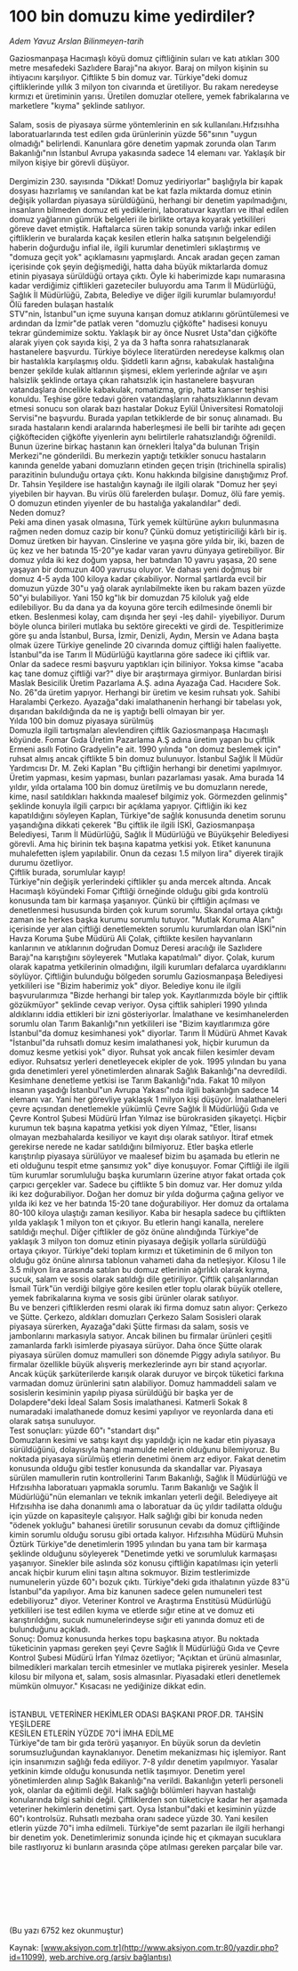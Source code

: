 # 100 bin domuzu kime yedirdiler?

*Adem Yavuz Arslan Bilinmeyen-tarih*

<div>
 <p>
  <font>
   Gaziosmanpaşa Hacımaşlı köyü domuz çiftliğinin suları ve katı atıkları 300 metre mesafedeki Sazlıdere Barajı"na akıyor. Baraj on milyon kişinin su ihtiyacını karşılıyor. Çiftlikte 5 bin domuz var. Türkiye"deki domuz çiftliklerinde yıllık 3 milyon ton civarında et üretiliyor. Bu rakam neredeyse kırmızı et üretiminin yarısı. Üretilen domuzlar otellere, yemek fabrikalarına ve marketlere "kıyma" şeklinde satılıyor.
   <br/>
   <br/>
   Salam, sosis de piyasaya sürme yöntemlerinin en sık kullanılanı.Hıfzısıhha laboratuarlarında test edilen gıda ürünlerinin yüzde 56"sının "uygun olmadığı" belirlendi. Kanunlara göre denetim yapmak zorunda olan Tarım Bakanlığı"nın İstanbul Avrupa yakasında sadece 14 elemanı var. Yaklaşık bir milyon kişiye bir görevli düşüyor.
   <br>
    <br>
     Dergimizin 230. sayısında "Dikkat! Domuz yediriyorlar" başlığıyla bir kapak dosyası hazırlamış ve sanılandan kat be kat fazla miktarda domuz etinin değişik yollardan piyasaya sürüldüğünü, herhangi bir denetim yapılmadığını, insanların bilmeden domuz eti yediklerini, laboratuvar kayıtları ve ithal edilen domuz yağlarının gümrük belgeleri ile birlikte ortaya koyarak yetkilileri göreve davet etmiştik. Haftalarca süren takip sonunda varlığı inkar edilen çiftliklerin ve buralarda kaçak kesilen etlerin halka satışının belgelendiği haberin doğurduğu infial ile, ilgili kurumlar denetimleri sıklaştırmış ve "domuza geçit yok" açıklamasını yapmışlardı. Ancak aradan geçen zaman içerisinde çok şeyin değişmediği, hatta daha büyük miktarlarda domuz etinin piyasaya sürüldüğü ortaya çıktı. Öyle ki haberimizde kapı numarasına kadar verdiğimiz çiftlikleri gazeteciler buluyordu ama Tarım İl Müdürlüğü, Sağlık İl Müdürlüğü, Zabıta, Belediye ve diğer ilgili kurumlar bulamıyordu!
     <br>
      Ölü fareden bulaşan hastalık
      <br>
       STV"nin, İstanbul"un içme suyuna karışan domuz atıklarını görüntülemesi ve ardından da İzmir"de patlak veren "domuzlu çiğköfte" hadisesi konuyu tekrar gündemimize soktu. Yaklaşık bir ay önce Nusret Usta"dan çiğköfte alarak yiyen çok sayıda kişi, 2 ya da 3 hafta sonra rahatsızlanarak hastanelere başvurdu. Türkiye böylece literatürden neredeyse kalkmış olan bir hastalıkla karşılaşmış oldu. Şiddetli karın ağrısı, kabakulak hastalığına benzer şekilde kulak altlarının şişmesi, eklem yerlerinde ağrılar ve aşırı halsizlik şeklinde ortaya çıkan rahatsızlık için hastanelere başvuran vatandaşlara öncelikle kabakulak, romatizma, grip, hatta kanser teşhisi konuldu. Teşhise göre tedavi gören vatandaşların rahatsızlıklarının devam etmesi sonucu son olarak bazı hastalar Dokuz Eylül Üniversitesi Romatoloji Servisi"ne başvurdu. Burada yapılan tetkiklerde de bir sonuç alınamadı. Bu sırada hastaların kendi aralarında haberleşmesi ile belli bir tarihte adı geçen çiğköfteciden çiğköfte yiyenlerin aynı belirtilerle rahatsızlandığı öğrenildi. Bunun üzerine birkaç hastanın kan örnekleri İtalya"da bulunan Trişin Merkezi"ne gönderildi. Bu merkezin yaptığı tetkikler sonucu hastaların kanında genelde yabani domuzların etinden geçen trişin (trichinella spiralis) parazitinin bulunduğu ortaya çıktı. Konu hakkında bilgisine danıştığımız Prof. Dr. Tahsin Yeşildere ise hastalığın kaynağı ile ilgili olarak "Domuz her şeyi yiyebilen bir hayvan. Bu virüs ölü farelerden bulaşır. Domuz, ölü fare yemiş. O domuzun etinden yiyenler de bu hastalığa yakalandılar" dedi.
       <br>
        Neden domuz?
        <br>
         Peki ama dinen yasak olmasına, Türk yemek kültürüne aykırı bulunmasına rağmen neden domuz cazip bir konu? Çünkü domuz yetiştiriciliği kârlı bir iş. Domuz üretken bir hayvan. Cinslerine ve yaşına göre yılda bir, iki, bazen de üç kez ve her batında 15-20"ye kadar varan yavru dünyaya getirebiliyor. Bir domuz yılda iki kez doğum yapsa, her batından 10 yavru yaşasa, 20 sene yaşayan bir domuzun 400 yavrusu oluyor. Ve dahası yeni doğmuş bir domuz 4-5 ayda 100 kiloya kadar çıkabiliyor. Normal şartlarda evcil bir domuzun yüzde 30"u yağ olarak ayrılabilmekte iken bu rakam bazen yüzde 50"yi bulabiliyor. Yani 150 kg"lık bir domuzdan 75 kiloluk yağ elde edilebiliyor. Bu da dana ya da koyuna göre tercih edilmesinde önemli bir etken. Beslenmesi kolay, cam dışında her şeyi -leş dahil- yiyebiliyor. Durum böyle olunca birileri mutlaka bu sektöre girecekti ve girdi de. Tespitlerimize göre şu anda İstanbul, Bursa, İzmir, Denizli, Aydın, Mersin ve Adana başta olmak üzere Türkiye genelinde 20 civarında domuz çiftliği halen faaliyette. İstanbul"da ise Tarım İl Müdürlüğü kayıtlarına göre sadece iki çiftlik var. Onlar da sadece resmi başvuru yaptıkları için biliniyor. Yoksa kimse "acaba kaç tane domuz çiftliği var?" diye bir araştırmaya girmiyor. Bunlardan birisi Maslak Besicilik Üretim Pazarlama A.Ş. adına Ayazağa Cad. Hacıdere Sok. No. 26"da üretim yapıyor. Herhangi bir üretim ve kesim ruhsatı yok. Sahibi Haralambi Çerkezo. Ayazağa"daki imalathanenin herhangi bir tabelası yok, dışarıdan bakıldığında da ne iş yaptığı belli olmayan bir yer.
         <br/>
         Yılda 100 bin domuz piyasaya sürülmüş
         <br/>
         Domuzla ilgili tartışmaları alevlendiren çiftlik Gaziosmanpaşa Hacımaşlı köyünde. Fomar Gıda Üretim Pazarlama A.Ş adına üretim yapan bu çiftlik Ermeni asıllı Fotino Gradyelin"e ait. 1990 yılında "on domuz beslemek için" ruhsat almış ancak çiftlikte 5 bin domuz bulunuyor. İstanbul Sağlık İl Müdür Yardımcısı Dr. M. Zeki Kaplan "Bu çiftliğin herhangi bir denetimi yapılmıyor. Üretim yapması, kesim yapması, bunları pazarlaması yasak. Ama burada 14 yıldır, yılda ortalama 100 bin domuz üretilmiş ve bu domuzların nerede, kime, nasıl satıldıkları hakkında maalesef bilgimiz yok. Görmezden gelinmiş" şeklinde konuyla ilgili çarpıcı bir açıklama yapıyor. Çiftliğin iki kez kapatıldığını söyleyen Kaplan, Türkiye"de sağlık konusunda denetim sorunu yaşandığına dikkati çekerek "Bu çiftlik ile ilgili İSKİ, Gaziosmanpaşa Belediyesi, Tarım İl Müdürlüğü, Sağlık İl Müdürlüğü ve Büyükşehir Belediyesi görevli. Ama hiç birinin tek başına kapatma yetkisi yok. Etiket kanununa muhalefetten işlem yapılabilir. Onun da cezası 1.5 milyon lira" diyerek tirajik durumu özetliyor.
         <br/>
         Çiftlik burada, sorumlular kayıp!
         <br/>
         Türkiye"nin değişik yerlerindeki çiftlikler şu anda mercek altında. Ancak Hacımaşlı köyündeki Fomar Çiftliği örneğinde olduğu gibi gıda kontrolü konusunda tam bir karmaşa yaşanıyor. Çünkü bir çiftliğin açılması ve denetlenmesi hususunda birden çok kurum sorumlu. Skandal ortaya çıktığı zaman ise herkes başka kurumu sorumlu tutuyor. "Mutlak Koruma Alanı" içerisinde yer alan çiftliği denetlemekten sorumlu kurumlardan olan İSKİ"nin Havza Koruma Şube Müdürü Ali Çolak, çiftlikte kesilen hayvanların kanlarının ve atıklarının doğrudan Domuz Deresi aracılığı ile Sazlıdere Barajı"na karıştığını söyleyerek "Mutlaka kapatılmalı" diyor. Çolak, kurum olarak kapatma yetkilerinin olmadığını, ilgili kurumları defalarca uyardıklarını söylüyor. Çiftliğin bulunduğu bölgeden sorumlu Gaziosmanpaşa Belediyesi yetkilileri ise "Bizim haberimiz yok" diyor. Belediye konu ile ilgili başvurularımıza "Bizde herhangi bir talep yok. Kayıtlarımızda böyle bir çiftlik gözükmüyor" şeklinde cevap veriyor. Oysa çiftlik sahipleri 1990 yılında aldıklarını iddia ettikleri bir izni gösteriyorlar. İmalathane ve kesimhanelerden sorumlu olan Tarım Bakanlığı"nın yetkilileri ise "Bizim kayıtlarımıza göre İstanbul"da domuz kesimhanesi yok" diyorlar. Tarım İl Müdürü Ahmet Kavak "İstanbul"da ruhsatlı domuz kesim imalathanesi yok, hiçbir kurumun da domuz kesme yetkisi yok" diyor. Ruhsat yok ancak fiilen kesimler devam ediyor. Ruhsatsız yerleri denetleyecek ekipler de yok. 1995 yılından bu yana gıda denetimleri yerel yönetimlerden alınarak Sağlık Bakanlığı"na devredildi. Kesimhane denetleme yetkisi ise Tarım Bakanlığı"nda. Fakat 10 milyon insanın yaşadığı İstanbul"un Avrupa Yakası"nda ilgili bakanlığın sadece 14 elemanı var. Yani her görevliye yaklaşık 1 milyon kişi düşüyor. İmalathaneleri çevre açısından denetlemekle yükümlü Çevre Sağlık İl Müdürlüğü Gıda ve Çevre Kontrol Şubesi Müdürü İrfan Yılmaz ise bürokrasiden şikayetçi. Hiçbir kurumun tek başına kapatma yetkisi yok diyen Yılmaz, "Etler, lisansı olmayan mezbahalarda kesiliyor ve kayıt dışı olarak satılıyor. İtiraf etmek gerekirse nerede ne kadar satıldığını bilmiyoruz. Etler başka etlerle karıştırılıp piyasaya sürülüyor ve maalesef bizim bu aşamada bu etlerin ne eti olduğunu tespit etme şansımız yok" diye konuşuyor. Fomar Çiftliği ile ilgili tüm kurumlar sorumluluğu başka kurumların üzerine atıyor fakat ortada çok çarpıcı gerçekler var. Sadece bu çiftlikte 5 bin domuz var. Her domuz yılda iki kez doğurabiliyor. Doğan her domuz bir yılda doğurma çağına geliyor ve yılda iki kez ve her batında 15-20 tane doğurabiliyor. Her domuz da ortalama 80-100 kiloya ulaştığı zaman kesiliyor. Kaba bir hesapla sadece bu çiftlikten yılda yaklaşık 1 milyon ton et çıkıyor. Bu etlerin hangi kanalla, nerelere satıldığı meçhul. Diğer çiftlikler de göz önüne alındığında Türkiye"de yaklaşık 3 milyon ton domuz etinin piyasaya değişik yollarla sürüldüğü ortaya çıkıyor. Türkiye"deki toplam kırmızı et tüketiminin de 6 milyon ton olduğu göz önüne alınırsa tablonun vahameti daha da netleşiyor. Kilosu 1 ile 3.5 milyon lira arasında satılan bu domuz etlerinin ağırlıklı olarak kıyma, sucuk, salam ve sosis olarak satıldığı dile getiriliyor. Çiftlik çalışanlarından İsmail Türk"ün verdiği bilgiye göre kesilen etler toplu olarak büyük otellere, yemek fabrikalarına kıyma ve sosis gibi ürünler olarak satılıyor.
         <br/>
         Bu ve benzeri çiftliklerden resmi olarak iki firma domuz satın alıyor: Çerkezo ve Şütte. Çerkezo, aldıkları domuzları Çerkezo Salam Sosisleri olarak piyasaya sürerken, Ayazağa"daki Şütte firması da salam, sosis ve jambonlarını markasıyla satıyor. Ancak bilinen bu firmalar ürünleri çeşitli zamanlarda farklı isimlerde piyasaya sürüyor. Daha önce Şütte olarak piyasaya sürülen domuz mamulleri son dönemde Piggy adıyla satılıyor. Bu firmalar özellikle büyük alışveriş merkezlerinde ayrı bir stand açıyorlar. Ancak küçük şarküterilerde karışık olarak duruyor ve birçok tüketici farkına varmadan domuz ürünlerini satın alabiliyor. Domuz hammaddeli salam ve sosislerin kesiminin yapılıp piyasa sürüldüğü bir başka yer de Dolapdere"deki İdeal Salam Sosis  imalathanesi. Katmerli Sokak 8 numaradaki imalathanede domuz kesimi yapılıyor ve reyonlarda dana eti olarak satışa sunuluyor.
         <br/>
         Test sonuçları: yüzde 60"ı "standart dışı"
         <br/>
         Domuzların kesimi ve satışı kayıt dışı yapıldığı için ne kadar etin piyasaya sürüldüğünü, dolayısıyla hangi mamulde nelerin olduğunu bilemiyoruz. Bu noktada piyasaya sürülmüş etlerin denetimi önem arz ediyor. Fakat denetim konusunda olduğu gibi testler konusunda da skandallar var. Piyasaya sürülen mamullerin rutin kontrollerini Tarım Bakanlığı, Sağlık İl Müdürlüğü ve Hıfzısıhha laboratuarı yapmakla sorumlu. Tarım Bakanlığı ve Sağlık İl Müdürlüğü"nün elemanları ve teknik imkanları yeterli değil. Belediyeye ait Hıfzısıhha ise daha donanımlı ama o laboratuar da üç yıldır tadilatta olduğu için yüzde on kapasiteyle çalışıyor. Halk sağlığı gibi bir konuda neden "ödenek yokluğu" bahanesi üretilir sorusunun cevabı da domuz çiftliğinde kimin sorumlu olduğu sorusu gibi ortada kalıyor. Hıfzısıhha Müdürü Muhsin Öztürk Türkiye"de denetimlerin 1995 yılından bu yana tam bir karmaşa şeklinde olduğunu söyleyerek "Denetimde yetki ve sorumluluk karmaşası yaşanıyor. Sinekler bile aslında söz konusu çiftliğin kapatılması için yeterli ancak hiçbir kurum elini taşın altına sokmuyor. Bizim testlerimizde numunelerin yüzde 60"ı bozuk çıktı. Türkiye"deki gıda ithalatının yüzde 83"ü İstanbul"da yapılıyor. Ama biz kanunen sadece gelen numuneleri test edebiliyoruz" diyor. Veteriner Kontrol ve Araştırma Enstitüsü Müdürlüğü yetkilileri ise test edilen kıyma ve etlerde sığır etine at ve domuz eti karıştırıldığını, sucuk numunelerindeyse sığır eti yanında domuz eti de bulunduğunu açıkladı.
         <br/>
         Sonuç: Domuz konusunda herkes topu başkasına atıyor. Bu noktada tüketicinin yapması gereken şeyi Çevre Sağlık İl Müdürlüğü Gıda ve Çevre Kontrol Şubesi Müdürü İrfan Yılmaz özetliyor; "Açıktan et ürünü almasınlar, bilmedikleri markaları tercih etmesinler ve mutlaka pişirerek yesinler. Mesela kilosu bir milyona et, salam, sosis almasınlar. Piyasadaki etleri denetlemek mümkün olmuyor." Kısacası ne yediğinize dikkat edin.
         <br/>
         <br/>
         <br/>
         İSTANBUL VETERİNER HEKİMLER ODASI BAŞKANI PROF.DR. TAHSİN YEŞİLDERE
         <br/>
         KESİLEN ETLERİN YÜZDE 70"İ İMHA EDİLME
         <br/>
         Türkiye"de tam bir gıda terörü yaşanıyor. En büyük sorun da devletin sorumsuzluğundan kaynaklanıyor. Denetim mekanizması hiç işlemiyor. Rant için insanımızın sağlığı feda ediliyor. 7-8 yıldır denetim yapılmıyor. Yasalar yetkinin kimde olduğu konusunda netlik taşımıyor. Denetim yerel yönetimlerden alınıp Sağlık Bakanlığı"na verildi. Bakanlığın yeterli personeli yok, olanlar da eğitimli değil. Halk sağlığı bölümleri hayvan hastalığı konularında bilgi sahibi değil. Çiftliklerden son tüketiciye kadar her aşamada veteriner hekimlerin denetimi şart. Oysa İstanbul"daki et kesiminin yüzde 60"ı kontrolsüz. Ruhsatlı mezbaha oranı sadece yüzde 30. Yani kesilen etlerin yüzde 70"i imha edilmeli. Türkiye"de semt pazarları ile ilgili herhangi bir denetim yok. Denetimlerimiz sonunda içinde hiç et çıkmayan sucuklara bile rastlıyoruz ki bunların arasında çöpe atılması gereken parçalar bile var.
         <br/>
         <br/>
        </br>
       </br>
      </br>
     </br>
    </br>
   </br>
  </font>
 </p>
 <p>
  <font>
   (Bu yazı 6752 kez okunmuştur)
  </font>
 </p>
</div>


Kaynak: [www.aksiyon.com.tr](http://www.aksiyon.com.tr:80/yazdir.php?id=11099), [web.archive.org (arşiv bağlantısı)](http://web.archive.org/web/20050129111707/http://www.aksiyon.com.tr:80/yazdir.php?id=11099)
